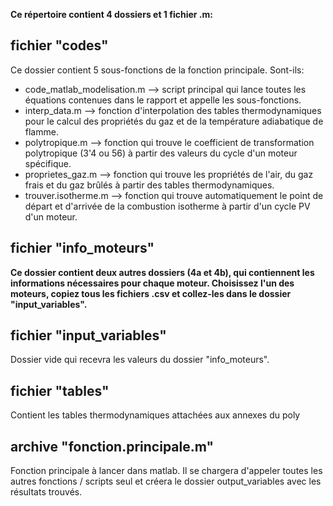 **Ce répertoire contient 4 dossiers et 1 fichier .m:**


## fichier "codes"

Ce dossier contient 5 sous-fonctions de la fonction principale. Sont-ils:
  * code_matlab_modelisation.m --> script principal qui lance toutes les équations contenues dans le rapport et appelle les sous-fonctions.
  * interp_data.m       --> fonction d'interpolation des tables thermodynamiques pour le calcul des propriétés du gaz et de la température adiabatique de flamme.
  * polytropique.m      --> fonction qui trouve le coefficient de transformation polytropique (3'4 ou 56) à partir des valeurs du cycle d'un moteur spécifique.
  * proprietes_gaz.m    --> fonction qui trouve les propriétés de l'air, du gaz frais et du gaz brûlés à partir des tables thermodynamiques.
  * trouver.isotherme.m --> fonction qui trouve automatiquement le point de départ et d'arrivée de la combustion isotherme à partir d'un cycle PV d'un moteur.

## fichier "info_moteurs"
**Ce dossier contient deux autres dossiers (4a et 4b), qui contiennent les informations nécessaires pour chaque moteur. Choisissez l'un des moteurs, copiez tous les 
fichiers .csv et collez-les dans le dossier "input_variables".**

## fichier "input_variables"
Dossier vide qui recevra les valeurs du dossier "info_moteurs".

## fichier "tables"
Contient les tables thermodynamiques attachées aux annexes du poly

## archive "fonction.principale.m"
Fonction principale à lancer dans matlab. Il se chargera d'appeler toutes les autres fonctions / scripts seul et créera le dossier output_variables avec
les résultats trouvés.

